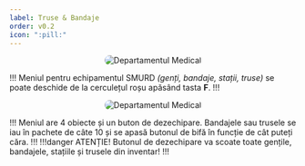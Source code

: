 ```yaml
---
label: Truse & Bandaje
order: v0.2
icon: ":pill:"
---
```

<p align="center">
    <img src="/docs/imagini/echipamentzona.png" style="border-radius: 20px;" alt="Departamentul Medical">
</p>

!!!
Meniul pentru echipamentul SMURD *(genți, bandaje, stații, truse)* se poate deschide de la cerculețul roșu apăsând tasta **F**.
!!!

<p align="center">
    <img src="/docs/imagini/echipament.png" style="border-radius: 20px;" alt="Departamentul Medical">
</p>

!!!
Meniul are 4 obiecte și un buton de dezechipare. Bandajele sau trusele se iau în pachete de câte 10 și se apasă butonul de bifă în funcție de cât puteți căra.
!!!
!!!danger ATENȚIE!
Butonul de dezechipare va scoate toate gențile, bandajele, stațiile și trusele din inventar!
!!!